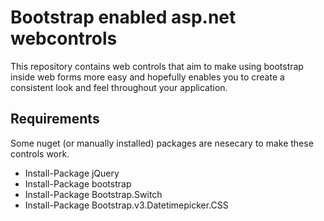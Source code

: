 # Bootstrap enabled asp.net webcontrols
This repository contains web controls that aim to make using bootstrap inside web forms more easy and hopefully enables you to create a consistent look and feel throughout your application.

## Requirements
Some nuget (or manually installed) packages are nesecary to make these controls work.

* Install-Package jQuery
* Install-Package bootstrap
* Install-Package Bootstrap.Switch
* Install-Package Bootstrap.v3.Datetimepicker.CSS
